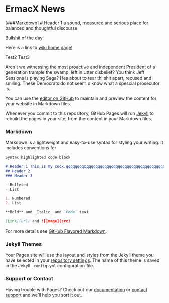 
# ErmacX News
[###Markdown] # Header 1 a sound, measured and serious place
for balanced and thoughtful discourse

Bullshit of the day:

Here is a link to [wiki home page!](https://github.com/ErmacX/ErmacX.github.io.wiki.git)

Test2
Test3



Aren't we witnessing the most proactive and independent President of a generation trample the swamp, left in utter disbelief?
You think Jeff Sessions is playing Sega? Hes about to tear thi shit apart, recused and smiling. These Democrats do not seem o know what a spescial prosecutor is.

You can use the [editor on GitHub](https://github.com/ErmacX/ErmacX.github.io/edit/master/index.md) to maintain and preview the content for your website in Markdown files.

Whenever you commit to this repository, GitHub Pages will run [Jekyll](https://jekyllrb.com/) to rebuild the pages in your site, from the content in your Markdown files.

### Markdown

Markdown is a lightweight and easy-to-use syntax for styling your writing. It includes conventions for

```markdown
Syntax highlighted code block

# Header 1 This is my cock.qqqqqqqqqqqqqqqqqqqqqqqqqqqqqqqqqqqqqqqqqqqqqqqqq
## Header 2
### Header 3

- Bulleted
- List

1. Numbered
2. List

**Bold** and _Italic_ and `Code` text

[Link](url) and ![Image](src)
```

For more details see [GitHub Flavored Markdown](https://guides.github.com/features/mastering-markdown/).

### Jekyll Themes

Your Pages site will use the layout and styles from the Jekyll theme you have selected in your [repository settings](https://github.com/ErmacX/ErmacX.github.io/settings). The name of this theme is saved in the Jekyll `_config.yml` configuration file.

### Support or Contact

Having trouble with Pages? Check out our [documentation](https://help.github.com/categories/github-pages-basics/) or [contact support](https://github.com/contact) and we’ll help you sort it out.
